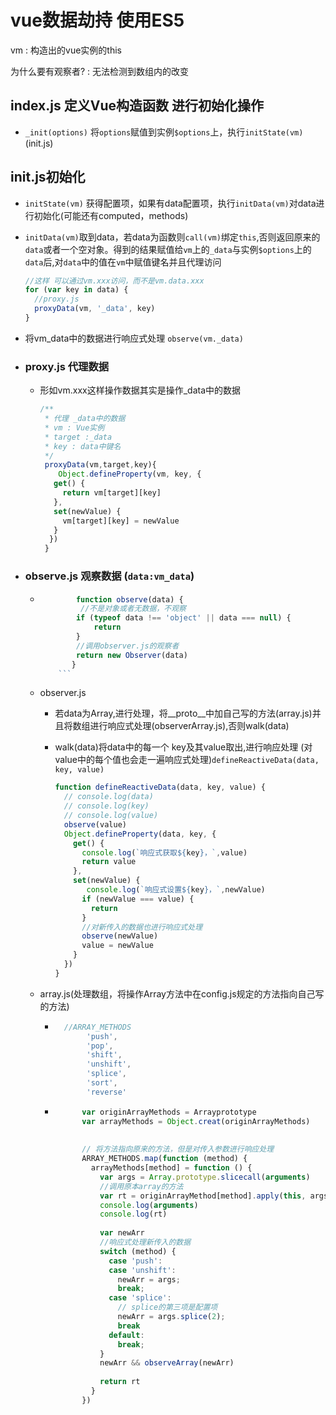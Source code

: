 # vue数据劫持  使用ES5

vm : 构造出的vue实例的this

为什么要有观察者? : 无法检测到数组内的改变

## index.js 定义Vue构造函数 进行初始化操作

- ```_init(options)``` 将```options```赋值到实例```$options```上，执行```initState(vm)```(init.js)

## init.js初始化

- ```initState(vm)``` 获得配置项，如果有data配置项，执行```initData(vm)```对data进行初始化(可能还有computed，methods)

- ```initData(vm)```取到data，若data为函数则```call(vm)```绑定```this```,否则返回原来的```data```或者一个空对象。得到的结果赋值给```vm```上的```_data```与实例```$options```上的```data```后,对```data```中的值在```vm```中赋值键名并且代理访问

  ```          javascript
  //这样 可以通过vm.xxx访问，而不是vm.data.xxx
  for (var key in data) {
    //proxy.js
    proxyData(vm, '_data', key)
  }
  ```

- 将vm_data中的数据进行响应式处理
  ```observe(vm._data)```

- ### proxy.js 代理数据

  - 形如vm.xxx这样操作数据其实是操作_data中的数据

     ```javascript
     /**
      * 代理 _data中的数据
      * vm : Vue实例
      * target :_data
      * key : data中键名
      */
      proxyData(vm,target,key){
         Object.defineProperty(vm, key, {
        get() {
          return vm[target][key]
        },
        set(newValue) {
          vm[target][key] = newValue
        }
       })
      }
     ```

- ### observe.js 观察数据     (```data:vm_data```)

  - ```    javascript
            function observe(data) {
             //不是对象或者无数据，不观察
            if (typeof data !== 'object' || data === null) {
                return
            }
            //调用observer.js的观察者
            return new Observer(data)
           }
        ```

  - observer.js
    - 若data为Array,进行处理，将__proto__中加自己写的方法(array.js)并且将数组进行响应式处理(observerArray.js),否则walk(data)
    - walk(data)将data中的每一个
      key及其value取出,进行响应处理 (对value中的每个值也会走一遍响应式处理)```defineReactiveData(data, key, value)```

      ```javascript
      function defineReactiveData(data, key, value) {
        // console.log(data)
        // console.log(key)
        // console.log(value)
        observe(value)
        Object.defineProperty(data, key, {
          get() {
            console.log(`响应式获取${key}，`,value)
            return value
          },
          set(newValue) {
             console.log(`响应式设置${key}，`,newValue)
            if (newValue === value) {
              return
            }
            //对新传入的数据也进行响应式处理
            observe(newValue)
            value = newValue
          }
        })
      }
      ```

  - array.js(处理数组，将操作Array方法中在config.js规定的方法指向自己写的方法)
  
    - ```javascript
        //ARRAY_METHODS
             'push',
             'pop',
             'shift',
             'unshift',
             'splice',
             'sort',
             'reverse'
      ```

    - ```javascript
            var originArrayMethods = Arrayprototype
            var arrayMethods = Object.creat(originArrayMethods)
            
            
            // 将方法指向原来的方法，但是对传入参数进行响应处理
            ARRAY_METHODS.map(function (method) {
              arrayMethods[method] = function () {
                var args = Array.prototype.slicecall(arguments)
                //调用原本array的方法
                var rt = originArrayMethod[method].apply(this, args)
                console.log(arguments)
                console.log(rt)
                
                var newArr
                //响应式处理新传入的数据
                switch (method) {
                  case 'push':
                  case 'unshift':
                    newArr = args;
                    break;
                  case 'splice':
                    // splice的第三项是配置项
                    newArr = args.splice(2);
                    break
                  default:
                    break;
                }
                newArr && observeArray(newArr)
            
                return rt
              }
            })
        ```
